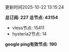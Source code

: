 更新时间2025-10-22 13:15:24

**总订阅: 227**
**总节点: 43154**
- vless节点: 15411
- hysteria2节点: 14

**google ping有效节点: 190**
